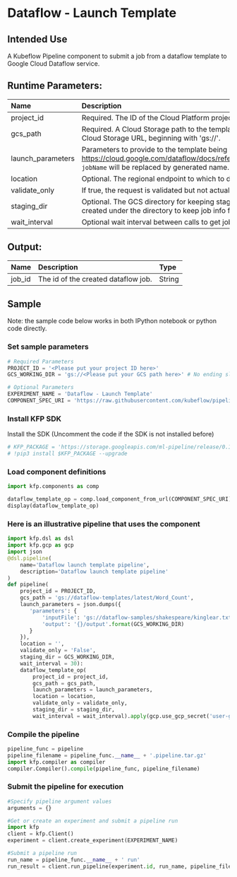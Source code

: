 
# Dataflow - Launch Template

## Intended Use

A Kubeflow Pipeline component to submit a job from a dataflow template to Google Cloud Dataflow service.

## Runtime Parameters:
Name | Description | Type | Default
:--- | :---------- | :--- | :------
project_id | Required. The ID of the Cloud Platform project that the job belongs to. | GCPProjectID |
gcs_path | Required. A Cloud Storage path to the template from which to create the job. Must be valid Cloud Storage URL, beginning with 'gs://'. | GCSPath |
launch_parameters | Parameters to provide to the template being launched. Schema defined in https://cloud.google.com/dataflow/docs/reference/rest/v1b3/LaunchTemplateParameters. `jobName` will be replaced by generated name. | Dict | `{}`
location | Optional. The regional endpoint to which to direct the request. | GCPRegion | ``
validate_only | If true, the request is validated but not actually executed. Defaults to false. | Bool | `False`
staging_dir | Optional. The GCS directory for keeping staging files. A random subdirectory will be created under the directory to keep job info for resuming the job in case of failure. | GCSPath | ``
wait_interval | Optional wait interval between calls to get job status. Defaults to 30. | Integer | `30`

## Output:
Name | Description | Type
:--- | :---------- | :---
job_id | The id of the created dataflow job. | String

## Sample

Note: the sample code below works in both IPython notebook or python code directly.

### Set sample parameters


```python
# Required Parameters
PROJECT_ID = '<Please put your project ID here>'
GCS_WORKING_DIR = 'gs://<Please put your GCS path here>' # No ending slash

# Optional Parameters
EXPERIMENT_NAME = 'Dataflow - Launch Template'
COMPONENT_SPEC_URI = 'https://raw.githubusercontent.com/kubeflow/pipelines/d2f5cc92a46012b9927209e2aaccab70961582dc/components/gcp/dataflow/launch_template/component.yaml'
```

### Install KFP SDK
Install the SDK (Uncomment the code if the SDK is not installed before)


```python
# KFP_PACKAGE = 'https://storage.googleapis.com/ml-pipeline/release/0.1.12/kfp.tar.gz'
# !pip3 install $KFP_PACKAGE --upgrade
```

### Load component definitions


```python
import kfp.components as comp

dataflow_template_op = comp.load_component_from_url(COMPONENT_SPEC_URI)
display(dataflow_template_op)
```

### Here is an illustrative pipeline that uses the component


```python
import kfp.dsl as dsl
import kfp.gcp as gcp
import json
@dsl.pipeline(
    name='Dataflow launch template pipeline',
    description='Dataflow launch template pipeline'
)
def pipeline(
    project_id = PROJECT_ID, 
    gcs_path = 'gs://dataflow-templates/latest/Word_Count', 
    launch_parameters = json.dumps({
       'parameters': {
           'inputFile': 'gs://dataflow-samples/shakespeare/kinglear.txt',
           'output': '{}/output'.format(GCS_WORKING_DIR)
       }
    }), 
    location = '',
    validate_only = 'False', 
    staging_dir = GCS_WORKING_DIR,
    wait_interval = 30):
    dataflow_template_op(
        project_id = project_id, 
        gcs_path = gcs_path, 
        launch_parameters = launch_parameters, 
        location = location, 
        validate_only = validate_only,
        staging_dir = staging_dir,
        wait_interval = wait_interval).apply(gcp.use_gcp_secret('user-gcp-sa'))
```

### Compile the pipeline


```python
pipeline_func = pipeline
pipeline_filename = pipeline_func.__name__ + '.pipeline.tar.gz'
import kfp.compiler as compiler
compiler.Compiler().compile(pipeline_func, pipeline_filename)
```

### Submit the pipeline for execution


```python
#Specify pipeline argument values
arguments = {}

#Get or create an experiment and submit a pipeline run
import kfp
client = kfp.Client()
experiment = client.create_experiment(EXPERIMENT_NAME)

#Submit a pipeline run
run_name = pipeline_func.__name__ + ' run'
run_result = client.run_pipeline(experiment.id, run_name, pipeline_filename, arguments)
```


```python

```
